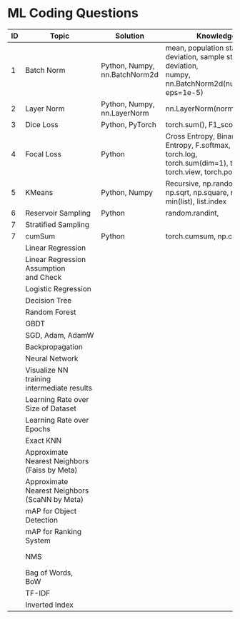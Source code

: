

# ML Coding Questions

| ID | Topic                                         | Solution                      | Knowledge Notes                                                                                                                                 | Reference                                                                                                                                                                                 |
| -- | --------------------------------------------- | ----------------------------- | ----------------------------------------------------------------------------------------------------------------------------------------------- | ----------------------------------------------------------------------------------------------------------------------------------------------------------------------------------------- |
| 1  | Batch Norm                                    | Python, Numpy, nn.BatchNorm2d | mean, population standard deviation, sample standard deviation,<br />numpy, nn.BatchNorm2d(num_features=2, eps=1e-5)                            | [Enzo_Mi Bilibili](https://www.bilibili.com/video/BV11s4y1c7pg/?spm_id_from=333.999.0.0&vd_source=cce459bd59b16eaede26f2352c4eb26c)  <br />[AI zhihu](https://zhuanlan.zhihu.com/p/269465213) |
| 2  | Layer Norm                                    | Python, Numpy, nn.LayerNorm   | nn.LayerNorm(normalized_shape=3)                                                                                                                | [Enzo_Mi Bilibili](https://www.bilibili.com/video/BV1UG411f7DL/?spm_id_from=333.788&vd_source=cce459bd59b16eaede26f2352c4eb26c)                                                              |
| 3  | Dice Loss                                     | Python, PyTorch               | torch.sum(), F1_score                                                                                                                           | [zhihu](https://zhuanlan.zhihu.com/p/269592183)                                                                                                                                              |
| 4  | Focal Loss                                    | Python                        | Cross Entropy, Binary Cross Entropy, F.softmax, torch.sigmoid, torch.log,<br />torch.sum(dim=1), torch.ones, torch.view, torch.pow, F.one_hot() | [focal loss definition](https://zhuanlan.zhihu.com/p/49981234)<br />[focal loss implementation](https://zhuanlan.zhihu.com/p/308290543)                                                         |
| 5  | KMeans                                        | Python, Numpy                 | Recursive, np.random.randint, np.sqrt, np.square, np.sum, np.all(), min(list), list.index                                                       | [zhihu](https://zhuanlan.zhihu.com/p/293096829)                                                                                                                                              |
| 6  | Reservoir Sampling                            | Python                        | random.randint,                                                                                                                                 |                                                                                                                                                                                           |
| 7  | Stratified Sampling                           |                               |                                                                                                                                                 |                                                                                                                                                                                           |
| 7  | cumSum                                        | Python                        | torch.cumsum, np.cumsum, sum                                                                                                                    |                                                                                                                                                                                           |
|    | Linear Regression                             |                               |                                                                                                                                                 |                                                                                                                                                                                           |
|    | Linear Regression Assumption<br />and Check   |                               |                                                                                                                                                 |                                                                                                                                                                                           |
|    | Logistic Regression                           |                               |                                                                                                                                                 |                                                                                                                                                                                           |
|    | Decision Tree                                 |                               |                                                                                                                                                 |                                                                                                                                                                                           |
|    | Random Forest                                 |                               |                                                                                                                                                 |                                                                                                                                                                                           |
|    | GBDT                                          |                               |                                                                                                                                                 |                                                                                                                                                                                           |
|    | SGD, Adam, AdamW                            |                               |                                                                                                                                                 |                                                                                                                                                                                           |
|    | Backpropagation                               |                               |                                                                                                                                                 |                                                                                                                                                                                           |
|    | Neural Network                                |                               |                                                                                                                                                 |                                                                                                                                                                                           |
|    | Visualize NN training intermediate results    |                               |                                                                                                                                                 |                                                                                                                                                                                           |
|    | Learning Rate over Size of Dataset            |                               |                                                                                                                                                 |                                                                                                                                                                                           |
|    | Learning Rate over Epochs                     |                               |                                                                                                                                                 |                                                                                                                                                                                           |
|    | Exact KNN                                     |                               |                                                                                                                                                 |                                                                                                                                                                                           |
|    | Approximate Nearest Neighbors (Faiss by Meta) |                               |                                                                                                                                                 |                                                                                                                                                                                           |
|    | Approximate Nearest Neighbors (ScaNN by Meta) |                               |                                                                                                                                                 |                                                                                                                                                                                           |
|    | mAP for Object Detection                      |                               |                                                                                                                                                 |                                                                                                                                                                                           |
|    | mAP for Ranking System                        |                               |                                                                                                                                                 |                                                                                                                                                                                           |
|    | NMS                                           |                               |                                                                                                                                                 | [PyTorch Implementation](https://learnopencv.com/non-maximum-suppression-theory-and-implementation-in-pytorch/)                                                                              |
|    | Bag of Words,<br />BoW                        |                               |                                                                                                                                                 |                                                                                                                                                                                           |
|    | TF-IDF                                        |                               |                                                                                                                                                 |                                                                                                                                                                                           |
|    | Inverted Index                                |                               |                                                                                                                                                 |                                                                                                                                                                                           |
